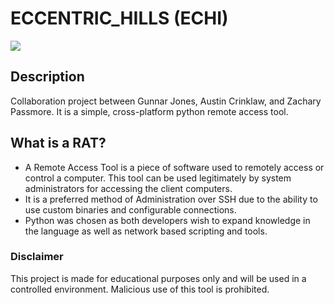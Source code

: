 # ECCENTRIC_HILLS (ECHI)
![](https://github.com/acrinklaw/eccentric-hills/blob/master/img/echi.jpg)
## Description

Collaboration project between Gunnar Jones, Austin Crinklaw, and Zachary Passmore. It is a  simple, cross-platform python remote access tool.

## What is a RAT?
* A Remote Access Tool is a piece of software used to remotely access or control a computer. This tool can be used legitimately by system administrators for accessing the client computers.
* It is a preferred method of Administration over SSH due to the ability to use custom binaries and configurable connections.
* Python was chosen as both developers wish to expand knowledge in the language as well as network based scripting and tools.

### Disclaimer
This project is made for educational purposes only and will be used in a controlled environment. Malicious use of this tool is prohibited.
